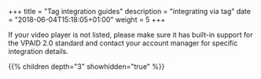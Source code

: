 +++
title = "Tag integration guides"
description = "integrating via tag"
date = "2018-06-04T15:18:05+01:00"
weight = 5
+++

If your video player is not listed, please make sure it has built-in support for the VPAID 2.0 standard and contact your account manager for specific integration details.

{{% children depth="3" showhidden="true" %}}
